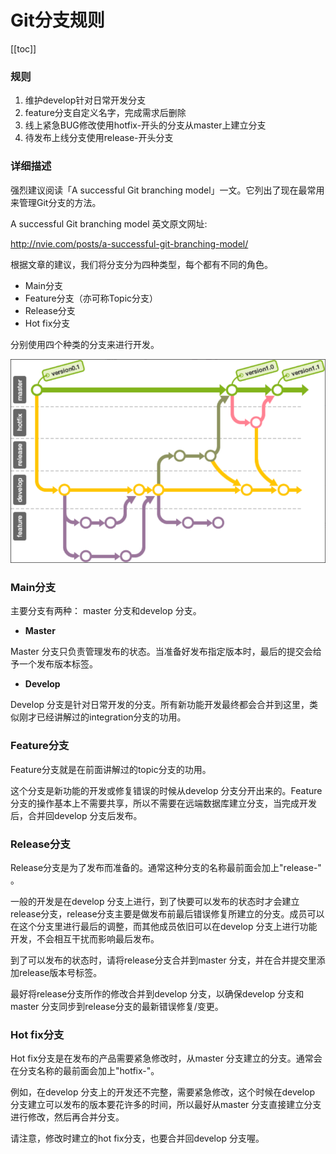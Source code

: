 # Git分支规则
[[toc]]

### 规则

1. 维护develop针对日常开发分支
2. feature分支自定义名字，完成需求后删除
3. 线上紧急BUG修改使用hotfix-开头的分支从master上建立分支
4. 待发布上线分支使用release-开头分支

### 详细描述

强烈建议阅读「A successful Git branching model」一文。它列出了现在最常用来管理Git分支的方法。

A successful Git branching model 英文原文网址:

http://nvie.com/posts/a-successful-git-branching-model/

根据文章的建议，我们将分支分为四种类型，每个都有不同的角色。

- Main分支
- Feature分支（亦可称Topic分支）
- Release分支
- Hot fix分支

分别使用四个种类的分支来进行开发。

![image-20230223135212332](./img/git_branch/image-20230223135212332.png)



### **Main分支**

主要分支有两种： master 分支和develop 分支。

- **Master**

Master 分支只负责管理发布的状态。当准备好发布指定版本时，最后的提交会给予一个发布版本标签。

- **Develop**

Develop 分支是针对日常开发的分支。所有新功能开发最终都会合并到这里，类似刚才已经讲解过的integration分支的功用。

### **Feature分支**

Feature分支就是在前面讲解过的topic分支的功用。

这个分支是新功能的开发或修复错误的时候从develop 分支分开出来的。Feature分支的操作基本上不需要共享，所以不需要在远端数据库建立分支，当完成开发后，合并回develop 分支后发布。

### **Release分支**

Release分支是为了发布而准备的。通常这种分支的名称最前面会加上"release-" 。

一般的开发是在develop 分支上进行，到了快要可以发布的状态时才会建立release分支，release分支主要是做发布前最后错误修复所建立的分支。成员可以在这个分支里进行最后的调整，而其他成员依旧可以在develop 分支上进行功能开发，不会相互干扰而影响最后发布。

到了可以发布的状态时，请将release分支合并到master 分支，并在合并提交里添加release版本号标签。

最好将release分支所作的修改合并到develop 分支，以确保develop 分支和master 分支同步到release分支的最新错误修复/变更。

### **Hot fix分支**

Hot fix分支是在发布的产品需要紧急修改时，从master 分支建立的分支。通常会在分支名称的最前面会加上"hotfix-"。

例如，在develop 分支上的开发还不完整，需要紧急修改，这个时候在develop 分支建立可以发布的版本要花许多的时间，所以最好从master 分支直接建立分支进行修改，然后再合并分支。

请注意，修改时建立的hot fix分支，也要合并回develop 分支喔。
